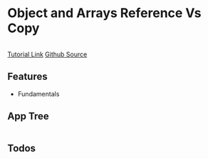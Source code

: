 # Object and Arrays Reference Vs Copy

<img src="" />

[Tutorial Link](https://courses.wesbos.com/account/access/5f602c40f8289514d0f9b6fc/view/194129338)
[Github Source](https://github.com/wesbos/JavaScript30/tree/master/14%20-%20JavaScript%20References%20VS%20Copying)

## Features

- Fundamentals

## App Tree

```bash

```

## Todos